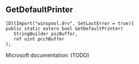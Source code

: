 ## GetDefaultPrinter

```
[DllImport("winspool.drv", SetLastError = true)]
public static extern bool GetDefaultPrinter(
   StringBuilder pszBuffer,
   ref uint pcchBuffer
);
```

Microsoft documentation: (TODO)
